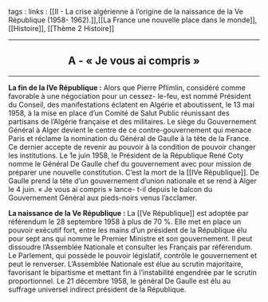tags : 
links : [[II - La crise algérienne à l’origine de la naissance de la Ve République (1958- 1962).]],[[La France une nouvelle place dans le monde]], [[Histoire]], [[Thème 2 Histoire]]

****

<h2 style="text-align: center;"> A - « Je vous ai compris » </h2>

****

**La fin de la IVe République :**  Alors que Pierre Pflimlin, considéré comme favorable à une négociation pour un cessez- le-feu, est nommé Président du Conseil, des manifestations éclatent en Algérie et aboutissent, le 13 mai 1958, à la mise en place d’un Comité de Salut Public réunissant des partisans de l’Algérie française et des militaires. Le siège du Gouvernement  Général  à  Alger  devient  le  centre  de  ce  contre-gouvernement  qui  menace  Paris  et  réclame  la nomination du Général de Gaulle à la tête de la France. Ce dernier accepte de revenir au pouvoir à la condition de pouvoir changer les institutions. Le 1e juin 1958, le Président de la République René Coty nomme le Général De Gaulle chef du gouvernement avec pour mission de préparer une nouvelle constitution. C’est la mort de la [[IVe République]]. De Gaulle prend la tête d’un gouvernement d’union nationale et se rend à Alger le 4 juin. « Je vous ai compris » lance- t-il depuis le balcon du Gouvernement Général aux pieds-noirs venus l’acclamer. 

**La naissance de la Ve République :**   La [[Ve République]] est adoptée par référendum le 28 septembre 1958 à plus de 70 %. Elle met en place un pouvoir exécutif fort, entre les mains d’un président de la République élu pour sept ans qui nomme le Premier Ministre et son gouvernement. Il peut dissoudre l’Assemblée Nationale et consulter les Français par référendum. Le Parlement, qui possède le pouvoir législatif, contrôle le gouvernement et peut le renverser. L’Assemblée Nationale est élue au scrutin majoritaire, favorisant le bipartisme et mettant fin à l’instabilité engendrée par le scrutin proportionnel. Le 21 décembre 1958, le général De Gaulle est élu au suffrage universel indirect président de la République.
